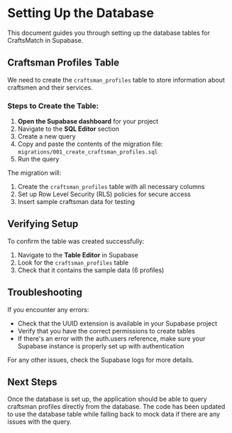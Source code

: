 # Setting Up the Database

This document guides you through setting up the database tables for CraftsMatch in Supabase.

## Craftsman Profiles Table

We need to create the `craftsman_profiles` table to store information about craftsmen and their services.

### Steps to Create the Table:

1. **Open the Supabase dashboard** for your project
2. Navigate to the **SQL Editor** section
3. Create a new query
4. Copy and paste the contents of the migration file: `migrations/001_create_craftsman_profiles.sql`
5. Run the query

The migration will:

1. Create the `craftsman_profiles` table with all necessary columns
2. Set up Row Level Security (RLS) policies for secure access
3. Insert sample craftsman data for testing

## Verifying Setup

To confirm the table was created successfully:

1. Navigate to the **Table Editor** in Supabase
2. Look for the `craftsman_profiles` table
3. Check that it contains the sample data (6 profiles)

## Troubleshooting

If you encounter any errors:

- Check that the UUID extension is available in your Supabase project
- Verify that you have the correct permissions to create tables
- If there's an error with the auth.users reference, make sure your Supabase instance is properly set up with authentication

For any other issues, check the Supabase logs for more details.

## Next Steps

Once the database is set up, the application should be able to query craftsman profiles directly from the database. The code has been updated to use the database table while falling back to mock data if there are any issues with the query. 